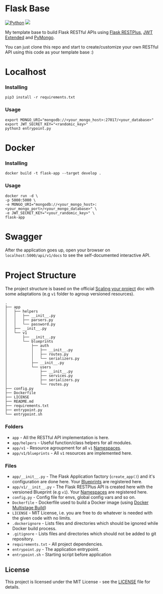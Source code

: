 # Flask Base
[![Python](https://img.shields.io/badge/python-3.8--slim-blue.svg)]() [![](https://img.shields.io/badge/flask--restplus-0.13.0-red.svg)]() 

My template base to build Flask RESTful APIs using [Flask RESTPlus](https://flask-restplus.readthedocs.io/en/stable/index.html), [JWT Extended](https://flask-jwt-extended.readthedocs.io/en/latest/) and [PyMongo](https://flask-pymongo.readthedocs.io/en/latest/).

You can just clone this repo and start to create/customize your own RESTful API using this code as your template base :)

# Localhost

### Installing

```
pip3 install -r requirements.txt
```

### Usage

```
export MONGO_URI="mongodb://<your_mongo_host>:27017/<your_database>"
export JWT_SECRET_KEY="<randomic_key>"
python3 entrypoint.py
```

# Docker

### Installing

```
docker build -t flask-app --target develop .
```

### Usage

```
docker run -d \
-p 5000:5000 \
-e MONGO_URI="mongodb://<your_mongo_host>:<your_mongo_port>/<your_mongo_database>" \
-e JWT_SECRET_KEY="<your_randomic_key>" \
flask-app
```

# Swagger

After the application goes up, open your browser on `localhost:5000/api/v1/docs` to see the self-documented interactive API.

# Project Structure

The project structure is based on the official [Scaling your project](https://flask-restplus.readthedocs.io/en/stable/scaling.html#multiple-apis-with-reusable-namespaces) doc with some adaptations (e.g `v1` folder to agroup versioned resources).


```
.
├── app
│   ├── helpers
│   │   ├── __init__.py
│   │   ├── parsers.py
│   │   └── password.py
│   ├── __init__.py
│   └── v1
│       ├── __init__.py
│       └── blueprints
│           ├── auth
│           │   ├── __init__.py
│           │   ├── routes.py
│           │   └── serializers.py
│           ├── __init__.py
│           └── users
│               ├── __init__.py
│               ├── services.py
│               ├── serializers.py
│               └── routes.py
├── config.py
├── Dockerfile
├── LICENSE
├── README.md
├── requirements.txt
├── entrypoint.py
└── entrypoint.sh

```

### Folders

* `app` - All the RESTful API implementation is here.
* `app/helpers` - Useful function/class helpers for all modules.
* `app/v1` - Resource agroupment for all `v1` [Namespaces](https://flask-restplus.readthedocs.io/en/stable/scaling.html#multiple-namespaces).
* `app/v1/blueprints` - All `v1` resources are implemented here.


### Files

* `app/__init__.py` - The Flask Application factory (`create_app()`) and it's configuration are done here. Your [Blueprints](https://flask-restplus.readthedocs.io/en/stable/scaling.html#use-with-blueprints) are registered here.
* `app/v1/__init__.py` - The Flask RESTPlus API is created here with the versioned Blueprint (e.g `v1`). Your [Namespaces](https://flask-restplus.readthedocs.io/en/stable/scaling.html#multiple-namespaces) are registered here.
* `config.py` - Config file for envs, global config vars and so on.
* `Dockerfile` - Dockerfile used to build a Docker image (using [Docker Multistage Build](https://docs.docker.com/develop/develop-images/multistage-build/))
* `LICENSE` - MIT License, i.e. you are free to do whatever is needed with the given code with no limits.
* `.dockerignore` - Lists files and directories which should be ignored while Docker build process.
* `.gitignore` - Lists files and directories which should not be added to git repository.
* `requirements.txt` - All project dependencies.
* `entrypoint.py` - The application entrypoint.
* `entrypoint.sh` - Starting script before application

## License

This project is licensed under the MIT License - see the [LICENSE](LICENSE) file for details.
